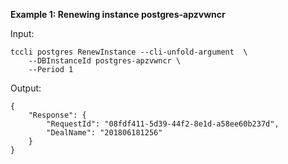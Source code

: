 **Example 1: Renewing instance postgres-apzvwncr**



Input: 

```
tccli postgres RenewInstance --cli-unfold-argument  \
    --DBInstanceId postgres-apzvwncr \
    --Period 1
```

Output: 
```
{
    "Response": {
        "RequestId": "08fdf411-5d39-44f2-8e1d-a58ee60b237d",
        "DealName": "201806181256"
    }
}
```

